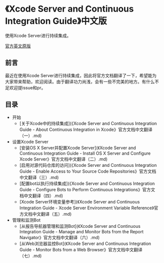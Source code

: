 # 《Xcode Server and Continuous Integration Guide》中文版

使用Xcode Server进行持续集成。

[官方英文原版](https://developer.apple.com/library/content/documentation/IDEs/Conceptual/xcode_guide-continuous_integration/#//apple_ref/doc/uid/TP40013292-CH1-SW1)

## 前言

最近在使用Xcode Server进行持续集成，因此将官方文档翻译了一下，希望能为大家带来帮助，欢迎阅读。由于翻译功力尚浅，会有一些不完美的地方。有什么不足欢迎提issue和pr。

## 目录

* 开始
  * [关于Xcode中的持续集成](《Xcode Server and Continuous Integration Guide - About Continuous Integration in Xcode》官方文档中文翻译（一）.md)
* 设置Xcode Server
  * [安装OS X Server并配置Xcode Server](《Xcode Server and Continuous Integration Guide - Install OS X Server and Configure Xcode Server》官方文档中文翻译（二）.md)
  * [启用对源代码仓库的访问](《Xcode Server and Continuous Integration Guide - Enable Access to Your Source Code Repositories》官方文档中文翻译（三）.md)
  * [配置bot以执行持续集成](《Xcode Server and Continuous Integration Guide - Configure Bots to Perform Continuous Integrations》官方文档中文翻译（四）.md)
  * [Xcode Server环境变量参考](《Xcode Server and Continuous Integration Guide - Xcode Server Environment Variable Reference》官方文档中文翻译（五）.md)
* 管理和监测Bot
  * [从报告导航器管理和监测Bot](《Xcode Server and Continuous Integration Guide - Manage and Monitor Bots from the Report Navigator》官方文档中文翻译（六）.md)
  * [从Web浏览器监控Bot](《Xcode Server and Continuous Integration Guide - Monitor Bots from a Web Browser》官方文档中文翻译（七）.md)



